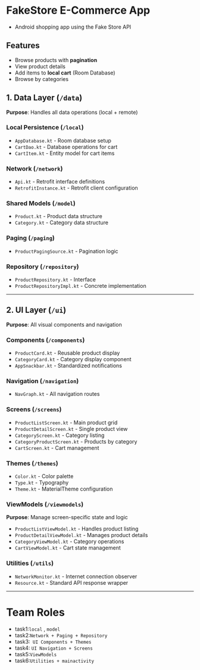 #  FakeStore E-Commerce App
* Android shopping app using the Fake Store API

## Features
- Browse products with **pagination**
- View product details
- Add items to **local cart** (Room Database)
- Browse by categories


## 1. Data Layer (`/data`)
**Purpose**: Handles all data operations (local + remote)

### Local Persistence (`/local`)
- `AppDatabase.kt` - Room database setup
- `CartDao.kt` - Database operations for cart
- `CartItem.kt` - Entity model for cart items

### Network (`/network`)
- `Api.kt` - Retrofit interface definitions
- `RetrofitInstance.kt` - Retrofit client configuration

### Shared Models (`/model`)
- `Product.kt` - Product data structure
- `Category.kt` - Category data structure

### Paging (`/paging`)
- `ProductPagingSource.kt` - Pagination logic

### Repository (`/repository`)
- `ProductRepository.kt` - Interface
- `ProductRepositoryImpl.kt` - Concrete implementation

---

## 2. UI Layer (`/ui`)
**Purpose**: All visual components and navigation

### Components (`/components`)
- `ProductCard.kt` - Reusable product display
- `CategoryCard.kt` - Category display component
- `AppSnackbar.kt` - Standardized notifications

### Navigation (`/navigation`)
- `NavGraph.kt` - All navigation routes

### Screens (`/screens`)
- `ProductListScreen.kt` - Main product grid
- `ProductDetailScreen.kt` - Single product view
- `CategoryScreen.kt` - Category listing
- `CategoryProductScreen.kt` - Products by category
- `CartScreen.kt` - Cart management

### Themes (`/themes`)
- `Color.kt` - Color palette
- `Type.kt` - Typography
- `Theme.kt` - MaterialTheme configuration


### ViewModels (`/viewmodels`)
**Purpose**: Manage screen-specific state and logic
- `ProductListViewModel.kt` - Handles product listing
- `ProductDetailViewModel.kt` - Manages product details
- `CategoryViewModel.kt` - Category operations
- `CartViewModel.kt` - Cart state management

### Utilities (`/utils`)
- `NetworkMonitor.kt` - Internet connection observer
- `Resource.kt` - Standard API response wrapper


---

# Team Roles

- task1:`local` , `model`          
- task2:`Network + Paging + Repository`            
- task3:` UI Components + Themes`   
- task4: `UI Navigation + Screens`                    
- task5:`ViewModels`   
- task6:`Utilities + mainactivity`     

